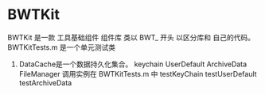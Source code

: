 # BWTKit
BWTKit 是一款 工具基础组件
组件库 类以 BWT_ 开头  以区分库和 自己的代码。
BWTKitTests.m 是一个单元测试类

1. DataCache是一个数据持久化集合。
    keychain
    UserDefault
    ArchiveData
    FileManager
 调用实例在  BWTKitTests.m 中
    testKeyChain
    testUserDefault
    testArchiveData




